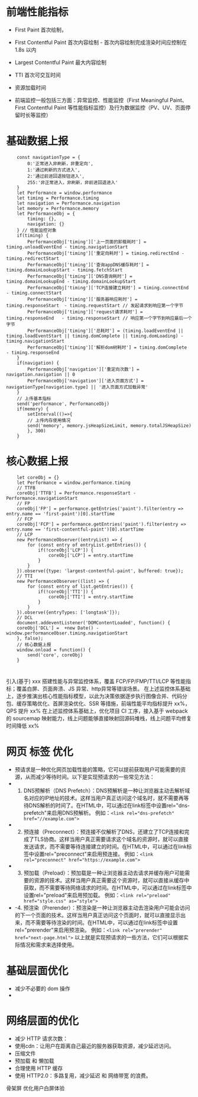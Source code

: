 # 前端性能指标
 - First Paint   首次绘制，
 - First Contentful Paint 首次内容绘制 - 首次内容绘制完成渲染时间应控制在 1.8s 以内
 - Largest Contentful Paint 最大内容绘制 
 - TTI 首次可交互时间
 - 资源加载时间

  - 前端监控一般包括三方面：异常监控、性能监控（First Meaningful Paint、First Contentful Paint 等性能指标监控）及行为数据监控（PV、UV、页面停留时长等监控）
 
# 基础数据上报
        const navigationType = {
            0:'正常进入非刷新，非重定向',
            1:'通过刷新的方式进入',
            2:'通过前进回退按钮进入',
            255:'非正常进入，非刷新，非前进回退进入'
        }
        let Performance = window.performance
        let timing = Performance.timing
        let navigation = Performance.navigation
        let memory = Performance.memory
        let PerformanceObj = {
            timing: {},
            navigation: {}
        } // 性能监控对象
        if(timing) {
            PerformanceObj['timing']['上一页面的卸载耗时'] = timing.unloadEventEnd - timing.navigationStart
            PerformanceObj['timing']['重定向耗时'] = timing.redirectEnd - timing.redirectStart
            PerformanceObj['timing']['查询appDNS缓存耗时'] = timing.domainLookupStart - timing.fetchStart
            PerformanceObj['timing']['DNS查询耗时'] = timing.domainLookupEnd - timing.domainLookupStart
            PerformanceObj['timing']['TCP连接建立耗时'] = timing.connectEnd - timing.connectStart
            PerformanceObj['timing']['服务器响应耗时'] = timing.responseStart  - timing.requestStart // 发起请求到响应第一个字节
            PerformanceObj['timing']['request请求耗时'] = timing.responseEnd   - timing.responseStart // 响应第一个字节到响应最后一个字节
            PerformanceObj['timing']['总耗时'] = (timing.loadEventEnd || timing.loadEventStart || timing.domComplete || timing.domLoading) - timing.navigationStart
            PerformanceObj['timing']['解析dom树耗时'] = timing.domComplete  - timing.responseEnd
        }
        if(navigation) {
            PerformanceObj['navigation']['重定向次数'] = navigation.navigation || 0
            PerformanceObj['navigation']['进入页面方式'] = navigationType[navigation.type] || '进入页面方式加载异常'
        }
        // 上传基本指标
        send('performance', PerformanceObj)
        if(memory) {
            setInterval(()=>{
            // 上传内存使用情况
            send('memory', memory.jsHeapSizeLimit, memory.totalJSHeapSize)
            }, 300)
        }

# 核心数据上报
        let coreObj = {}
        let Performance = window.performance.timing
        // TTFB
        coreObj['TTFB'] = Performance.responseStart - Performance.navigationStart
        // FP
        coreObj['FP'] = performance.getEntries('paint').filter(entry => entry.name == 'first-paint')[0].startTime
        // FCP
        coreObj['FCP'] = performance.getEntries('paint').filter(entry => entry.name == 'first-contentful-paint')[0].startTime
        // LCP
        new PerformanceObserver((entryList) => { 
            for (const entry of entryList.getEntries()) { 
                if(!coreObj['LCP']) {
                    coreObj['LCP'] = entry.startTime
                }
            } 
        }).observe({type: 'largest-contentful-paint', buffered: true});
        // TTI
        new PerformanceObserver((list) => { 
            for (const entry of list.getEntries()) { 
                if(!coreObj['TTI']) {
                    coreObj['TTI'] = entry.startTime
                }  
            } 
        }).observe({entryTypes: ['longtask']});
        // DCL
        document.addeventListener('DOMContentLoaded', function() { 
        coreObj['DCL'] =  +new Date() - window.performanceObser.timing.navigationStart 
        }, false);
        // 核心数据上报
        window.onload = function() {
            send('core', coreObj)
        }
# 
引入(基于) xxx 搭建性能与异常监控体系，覆盖 FCP/FP/FMP/TTI/LCP 等性能指标；覆盖白屏、页面奔溃、JS 异常、http异常等错误场景。
在上述监控体系基础上，逐步推演出核心性能指标模型，以此为决策依据逐步执行图像合并、代码分包、缓存策略优化、首屏渲染优化、SSR 等措施，前端性能平均指标提升 xx%，QPS 提升 xx%
在上述监控体系基础上，优化项目 CI 工序，接入基于 webpack 的 sourcemap 映射能力，线上问题能够直接映射回源码堆栈，线上问题平均修复时间降低 xx%

# 网页 标签 优化
- 预请求是一种优化网页加载性能的策略，它可以提前获取用户可能需要的资源，从而减少等待时间。以下是实现预请求的一些常见方法：
- 1. DNS预解析（DNS Prefetch）：DNS预解析是一种让浏览器主动去解析域名对应的IP地址的技术。这样当用户真正访问这个域名时，就不需要再等待DNS解析的时间了。在HTML中，可以通过在link标签中设置rel="dns-prefetch"来启用DNS预解析。
   例如：`<link rel="dns-prefetch" href="//example.com">`
- 2. 预连接（Preconnect）：预连接不仅解析了DNS，还建立了TCP连接和完成了TLS协商。这样当用户真正需要请求这个域名的资源时，就可以直接发送请求，而不需要等待连接建立的时间。在HTML中，可以通过在link标签中设置rel="preconnect"来启用预连接。
   例如：`<link rel="preconnect" href="https://example.com">`
- 3. 预加载（Preload）：预加载是一种让浏览器主动去请求并缓存用户可能需要的资源的技术。这样当用户真正需要这个资源时，就可以直接从缓存中获取，而不需要等待网络请求的时间。在HTML中，可以通过在link标签中设置rel="preload"来启用预加载。
   例如：`<link rel="preload" href="style.css" as="style">`
- -4. 预渲染（Prerender）：预渲染是一种让浏览器主动去渲染用户可能会访问的下一个页面的技术。这样当用户真正访问这个页面时，就可以直接显示出来，而不需要等待渲染的时间。在HTML中，可以通过在link标签中设置rel="prerender"来启用预渲染。
   例如：`<link rel="prerender" href="next-page.html">`
以上就是实现预请求的一些方法，它们可以根据实际情况和需求来选择使用。

# 基础层面优化
 - 减少不必要的 dom 操作
 - 
# 网络层面的优化
 - 减少 HTTP 请求次数：
 - 使用cdn：让用户在距离自己最近的服务器获取资源，减少延迟访问。
 - 压缩文件
 - 预加载 和 懒加载
 - 合理使用 HTTP 缓存
 - 使用 HTTP2.0：多路复用，减少延迟 和 网络带宽 的浪费。

骨架屏 优化用户白屏体验
